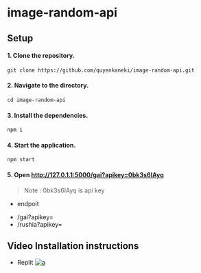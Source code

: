 # image-random-api

## Setup

#### 1. Clone the repository.
```
git clone https://github.com/quyenkaneki/image-random-api.git
```
#### 2. Navigate to the directory.
```
cd image-random-api
```
#### 3. Install the dependencies.
```
npm i
```
#### 4. Start the application.
```
npm start
```
#### 5. Open http://127.0.1.1:5000/gai?apikey=0bk3s6IAyq
> Note : 0bk3s6IAyq is api key

* endpoit 
- /gai?apikey=
- /rushia?apikey=

## Video Installation instructions

* Replit
 [![a](https://i.ytimg.com/vi/8grd5gOyX7I/maxresdefault.jpg)](https://www.youtube.com/watch?v=8grd5gOyX7I)
